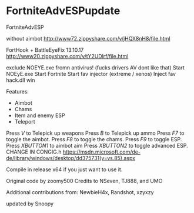 # FortniteAdvESPupdate
FortniteAdvESP

without aimbot http://www72.zippyshare.com/v/jHQX8nH8/file.html 

FortHook + BattleEyeFix 13.10.17
http://www20.zippyshare.com/v/tY2UDlrf/file.html

exclude NOEYE.exe fromn antivirus! (fucks drivers AV dont like that)
Start NOEyE.exe
Start Fortnite
Start fav injector (extreme / xenos)
Inject fav hack.dll
win


Features:
- Aimbot
- Chams
- Item and enemy ESP
- Teleport

Press *V* to Telepick up weapons
Press *B* to Telepick up ammo
Press *F7* to toggle the aimbot.
Press *F8* to toggle the chams.
Press *F9* to toggle ESP.
Press *XBUTTON1* to aimbot aim
Press *XBUTTON2* to toggle advanced ESP.
CHANGE IN CONGIG.h
https://msdn.microsoft.com/de-de/library/windows/desktop/dd375731(v=vs.85).aspx

Compile in release x64 if you just want to use it.





Original code by zoomy500
Credits to NSeven, TJ888, and UMO

Additional contributions from: NewbieH4x, Randshot, xzyxzy

updated by Snoopy
